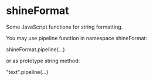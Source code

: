 shineFormat
===========

Some JavaScript functions for string formatting.

You may use pipeline function in namespace shineFormat:

  shineFormat.pipeline(...)

or as prototype string method:

  "text".pipeline(...)
